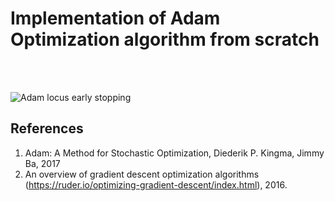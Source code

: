 # Implementation of Adam Optimization algorithm from scratch
<br>
<br>

![Adam locus early stopping](https://user-images.githubusercontent.com/44333704/121627492-10756900-ca95-11eb-8535-54a0362cd35c.JPG)


## References

1. Adam: A Method for Stochastic Optimization, Diederik P. Kingma, Jimmy Ba, 2017
2. An overview of gradient descent optimization algorithms (https://ruder.io/optimizing-gradient-descent/index.html), 2016.
